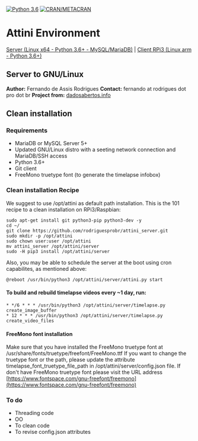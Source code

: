 [![Python 3.6](https://img.shields.io/badge/python-3.6-blue.svg)](https://www.python.org/downloads/release/python-360/) 
[![CRAN/METACRAN](https://img.shields.io/cran/l/devtools.svg)](http://www.gnu.org/licenses/gpl-3.0.html)

# Attini Environment

[Server (Linux x64 - Python 3.6+ - MySQL/MariaDB)](https://github.com/rodriguesprobr/attini_server "Attini Server x64") | [Client RPi3 (Linux arm - Python 3.6+)](https://github.com/rodriguesprobr/attini_client_rpi3 "Attini Client - RPi 3")

## Server to GNU/Linux

**Author:** Fernando de Assis Rodrigues 
**Contact:** fernando at rodrigues dot pro dot br
**Project from:** [dadosabertos.info](http://dadosabertos.info/projects/attini)

## Clean installation

### Requirements
+ MariaDB or MySQL Server 5+
+ Updated GNU/Linux distro with a seeting network connection and MariaDB/SSH access
+ Python 3.6+
+ Git client
+ FreeMono truetype font (to generate the timelapse infobox)

### Clean installation Recipe

We suggest to use /opt/attini as default path installation.
This is the 101 recipe to a clean installation on RPi3/Raspbian:
```
sudo apt-get install git python3-pip python3-dev -y
cd ~/
git clone https://github.com/rodriguesprobr/attini_server.git
sudo mkdir -p /opt/attini
sudo chown user:user /opt/attini 
mv attini_server /opt/attini/server
sudo -H pip3 install /opt/attini/server
```
Also, you may be able to schedule the server at the boot using cron capabilites, as mentioned above:
```
@reboot /usr/bin/python3 /opt/attini/server/attini.py start
```
#### To build and rebuild timelapse videos every ~1 day, run: 
```
* */6 * * * /usr/bin/python3 /opt/attini/server/timelapse.py create_image_buffer
* 12 * * * /usr/bin/python3 /opt/attini/server/timelapse.py create_video_files
```

#### FreeMono font installation
Make sure that you have installed the FreeMono truetype font at /usr/share/fonts/truetype/freefont/FreeMono.ttf
If you want to change the truetype font or the path, please update the attribute timelapse_font_truetype_file_path in /opt/attini/server/config.json file.
If don't have FreeMono truetype font please visit the URL address [https://www.fontspace.com/gnu-freefont/freemono](https://www.fontspace.com/gnu-freefont/freemono)

### To do
+ Threading code
+ OO
+ To clean code
+ To revise config.json attributes
